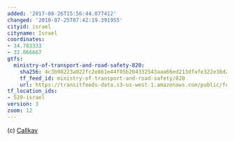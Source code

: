 ```yaml
---
added: '2017-08-26T15:56:44.077412'
changed: '2018-07-25T07:42:19.391955'
cityid: israel
cityname: Israel
coordinates:
- 34.783333
- 32.066667
gtfs:
  ministry-of-transport-and-road-safety-820:
    sha256: 4c3b98223a022fc2e861e44f05b204332543aaa66ed213dfafe322e38d27e060
    tf_feed_id: ministry-of-transport-and-road-safety/820
    url: https://transitfeeds-data.s3-us-west-1.amazonaws.com/public/feeds/ministry-of-transport-and-road-safety/820/20180711/gtfs.zip
tf_location_ids:
- 529-israel
version: 3
zoom: 12
---
```


(c) [Callkav](http://www.callkav.gov.il/)
